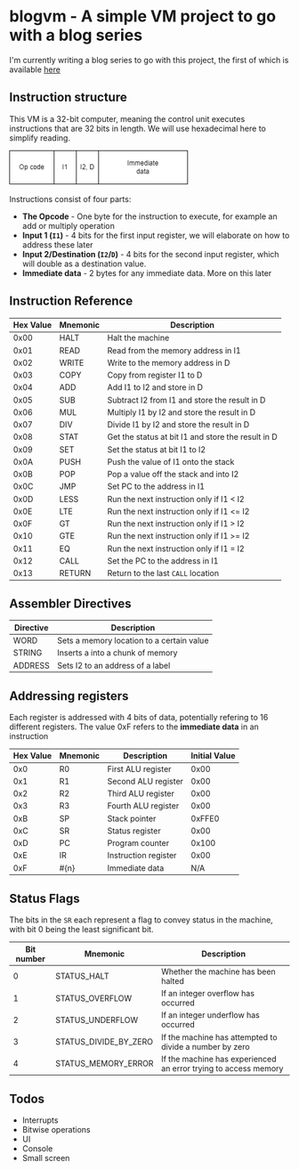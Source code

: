# blogvm - A simple VM project to go with a blog series
I'm currently writing a blog series to go with this project, the
first of which is available [here](https://www.stephengream.com/writing-a-vm-part-one)

## Instruction structure
This VM is a 32-bit computer, meaning the control unit executes instructions that are
32 bits in length. We will use hexadecimal here to simplify reading.

![What an instruction looks like](./docs/Instruction.drawio.png)

Instructions consist of four parts:
* **The Opcode** - One byte for the instruction to execute, for example an add or multiply operation
* **Input 1 (`I1`)** - 4 bits for the first input register, we will elaborate on how to address these later
* **Input 2/Destination (`I2`/`D`)** - 4 bits for the second input register, which will double as a destination value.
* **Immediate data** - 2 bytes for any immediate data. More on this later

## Instruction Reference
| Hex Value | Mnemonic | Description                                        |
|-----------|----------|----------------------------------------------------|
| 0x00      | HALT     | Halt the machine                                   |
| 0x01      | READ     | Read from the memory address in I1                 |
| 0x02      | WRITE    | Write to the memory address in D                   |
| 0x03      | COPY     | Copy from register I1 to D                         |
| 0x04      | ADD      | Add I1 to I2 and store in D                        |
| 0x05      | SUB      | Subtract I2 from I1 and store the result in D      |
| 0x06      | MUL      | Multiply I1 by I2 and store the result in D        |
| 0x07      | DIV      | Divide I1 by I2 and store the result in D          |
| 0x08      | STAT     | Get the status at bit I1 and store the result in D |
| 0x09      | SET      | Set the status at bit I1 to I2                     |
| 0x0A      | PUSH     | Push the value of I1 onto the stack                |
| 0x0B      | POP      | Pop a value off the stack and into I2              |
| 0x0C      | JMP      | Set PC to the address in I1                        |
| 0x0D      | LESS     | Run the next instruction only if I1 < I2           |
| 0x0E      | LTE      | Run the next instruction only if I1 <= I2          |
| 0x0F      | GT       | Run the next instruction only if I1 > I2           |
| 0x10      | GTE      | Run the next instruction only if I1 >= I2          |
| 0x11      | EQ       | Run the next instruction only if I1 = I2           |
| 0x12      | CALL     | Set the PC to the address in I1                    |
| 0x13      | RETURN   | Return to the last `CALL` location                 |

## Assembler Directives
| Directive | Description                               |
|-----------|-------------------------------------------|
| WORD      | Sets a memory location to a certain value |
| STRING    | Inserts a into a chunk of memory          |
| ADDRESS   | Sets I2 to an address of a label          |



## Addressing registers
Each register is addressed with 4 bits of data, potentially refering to 16 different
registers. The value 0xF refers to the **immediate data** in an instruction

| Hex Value | Mnemonic | Description          | Initial Value |
|-----------|----------|----------------------|---------------|
| 0x0       | R0       | First ALU register   | 0x00          |
| 0x1       | R1       | Second ALU register  | 0x00          |
| 0x2       | R2       | Third ALU register   | 0x00          |
| 0x3       | R3       | Fourth ALU register  | 0x00          |
| 0xB       | SP       | Stack pointer        | 0xFFE0        |
| 0xC       | SR       | Status register      | 0x00          |
| 0xD       | PC       | Program counter      | 0x100         |
| 0xE       | IR       | Instruction register | 0x00          |
| 0xF       | #{n}     | Immediate data       | N/A           |

## Status Flags
The bits in the `SR` each represent a flag to convey status in the machine, with bit 0 being the least significant
bit.

| Bit number | Mnemonic              | Description                                                     |
|------------|-----------------------|-----------------------------------------------------------------|
| 0          | STATUS_HALT           | Whether the machine has been halted                             |
| 1          | STATUS_OVERFLOW       | If an integer overflow has occurred                             |
| 2          | STATUS_UNDERFLOW      | If an integer underflow has occurred                            |
| 3          | STATUS_DIVIDE_BY_ZERO | If the machine has attempted to divide a number by zero         |
| 4          | STATUS_MEMORY_ERROR   | If the machine has experienced an error trying to access memory |

## Todos
* Interrupts
* Bitwise operations
* UI
* Console
* Small screen